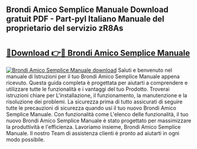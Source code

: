 ## Brondi Amico Semplice Manuale Download gratuit PDF - Part-pyI Italiano Manuale del proprietario del servizio zR8As

# <h2><a href="http://dfbr8xk.blite.top/?on=Brondi+Amico+Semplice+Manuale">🔗Download 👉🔴 Brondi Amico Semplice Manuale</a></h2>

[![Brondi Amico Semplice Manuale download](https://i.imgur.com/lujVjoI.png)](http://dfbr8xk.blite.top/?on=Brondi+Amico+Semplice+Manuale)
Saluti e benvenuto nel manuale di Istruzioni per il tuo Brondi Amico Semplice Manuale appena ricevuto. Questa guida completa è progettata per aiutarti a comprendere e utilizzare tutte le funzionalità e i vantaggi del tuo Prodotto. Troverai istruzioni chiare per L'installazione, il funzionamento, la manutenzione e la risoluzione dei problemi. La sicurezza prima di tutto assicurati di seguire tutte le precauzioni di sicurezza quando usi il tuo nuovo Brondi Amico Semplice Manuale. Con funzionalità come L'elenco delle funzionalità, il tuo nuovo Brondi Amico Semplice Manuale è stato progettato per massimizzare la produttività e l'efficienza. Lavoriamo insieme, Brondi Amico Semplice Manuale. Il nostro Team di assistenza clienti è pronto ad aiutarti in ogni modo possibile.
